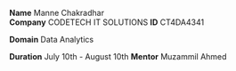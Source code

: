 **Name** Manne Chakradhar                                                                                                                                          
**Company** CODETECH IT SOLUTIONS
**ID** CT4DA4341

**Domain** Data Analytics

**Duration** July 10th - August 10th
**Mentor** Muzammil Ahmed

